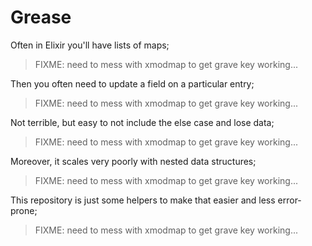 # Grease

Often in Elixir you'll have lists of maps;

> FIXME: need to mess with xmodmap to get grave key working...

Then you often need to update a field on a particular entry;

> FIXME: need to mess with xmodmap to get grave key working...

Not terrible, but easy to not include the else case and lose data;

> FIXME: need to mess with xmodmap to get grave key working...

Moreover, it scales very poorly with nested data structures;

> FIXME: need to mess with xmodmap to get grave key working...

This repository is just some helpers to make that easier and less error-prone;

> FIXME: need to mess with xmodmap to get grave key working...

